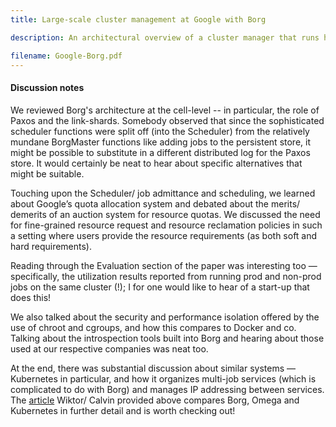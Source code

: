 ```yaml
---
title: Large-scale cluster management at Google with Borg

description: An architectural overview of a cluster manager that runs hundreds of thousands of jobs, from many thousands of different applications, across a number of clusters each with up to tens of thousands of machines.

filename: Google-Borg.pdf
---
```




<h4>Discussion notes</h4>

We reviewed Borg's architecture at the cell-level -- in particular, the role of Paxos and the link-shards. Somebody observed that since the sophisticated scheduler functions were split off (into the Scheduler) from the relatively mundane BorgMaster functions like adding jobs to the persistent store, it might be possible to substitute in a different distributed log for the Paxos store. It would certainly be neat to hear about specific alternatives that might be suitable.

Touching upon the Scheduler/ job admittance and scheduling, we learned about Google’s quota allocation system and debated about the merits/ demerits of an auction system for resource quotas. We discussed the need for fine-grained resource request and resource reclamation policies in such a setting where users provide the resource requirements (as both soft and hard requirements).

Reading through the Evaluation section of the paper was interesting too — specifically, the utilization results reported from running prod and non-prod jobs on the same cluster (!); I for one would like to hear of a start-up that does this!

We also talked about the security and performance isolation offered by the use of chroot and cgroups, and how this compares to Docker and co. Talking about the introspection tools built into Borg and hearing about those used at our respective companies was neat too.

At the end, there was substantial discussion about similar systems — Kubernetes in particular, and how it organizes multi-job services (which is complicated to do with Borg) and manages IP addressing between services. The [article](http://queue.acm.org/detail.cfm?id=2898444) Wiktor/ Calvin provided above compares Borg, Omega and Kubernetes in further detail and is worth checking out!

